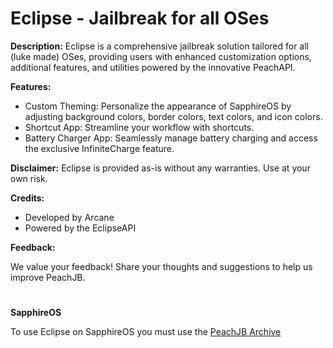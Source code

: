 # **Eclipse - Jailbreak for all OSes**

**Description:**
Eclipse is a comprehensive jailbreak solution tailored for all (luke made) OSes, providing users with enhanced customization options, additional features, and utilities powered by the innovative PeachAPI.

**Features:**
- Custom Theming: Personalize the appearance of SapphireOS by adjusting background colors, border colors, text colors, and icon colors.
- Shortcut App: Streamline your workflow with shortcuts.
- Battery Charger App: Seamlessly manage battery charging and access the exclusive InfiniteCharge feature.
  
**Disclaimer:**
Eclipse is provided as-is without any warranties. Use at your own risk.

**Credits:**
- Developed by Arcane
- Powered by the EclipseAPI

**Feedback:**

We value your feedback! Share your thoughts and suggestions to help us improve PeachJB.

#  

**SapphireOS**

To use Eclipse on SapphireOS you must use the [PeachJB Archive](https://github.com/MeowArcane/PeachJB/tree/Classic-Peach)
